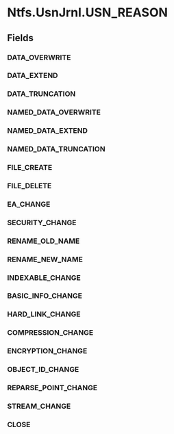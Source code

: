 ﻿


# Ntfs.UsnJrnl.USN_REASON

## Fields

### DATA_OVERWRITE

### DATA_EXTEND

### DATA_TRUNCATION

### NAMED_DATA_OVERWRITE

### NAMED_DATA_EXTEND

### NAMED_DATA_TRUNCATION

### FILE_CREATE

### FILE_DELETE

### EA_CHANGE

### SECURITY_CHANGE

### RENAME_OLD_NAME

### RENAME_NEW_NAME

### INDEXABLE_CHANGE

### BASIC_INFO_CHANGE

### HARD_LINK_CHANGE

### COMPRESSION_CHANGE

### ENCRYPTION_CHANGE

### OBJECT_ID_CHANGE

### REPARSE_POINT_CHANGE

### STREAM_CHANGE

### CLOSE
